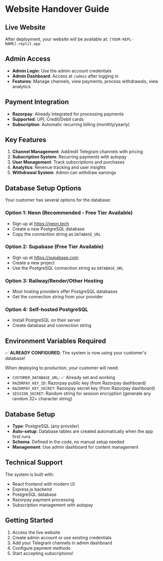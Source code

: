 # Website Handover Guide

## Live Website
After deployment, your website will be available at: `[YOUR-REPL-NAME].replit.app`

## Admin Access
- **Admin Login**: Use the admin account credentials
- **Admin Dashboard**: Access at `/admin` after logging in
- **Features**: Manage channels, view payments, process withdrawals, view analytics

## Payment Integration
- **Razorpay**: Already integrated for processing payments
- **Supported**: UPI, Credit/Debit cards
- **Subscription**: Automatic recurring billing (monthly/yearly)

## Key Features
1. **Channel Management**: Add/edit Telegram channels with pricing
2. **Subscription System**: Recurring payments with autopay
3. **User Management**: Track subscriptions and purchases  
4. **Analytics**: Revenue tracking and user insights
5. **Withdrawal System**: Admin can withdraw earnings

## Database Setup Options

Your customer has several options for the database:

### Option 1: Neon (Recommended - Free Tier Available)
- Sign up at https://neon.tech
- Create a new PostgreSQL database
- Copy the connection string as `DATABASE_URL`

### Option 2: Supabase (Free Tier Available)
- Sign up at https://supabase.com
- Create a new project
- Use the PostgreSQL connection string as `DATABASE_URL`

### Option 3: Railway/Render/Other Hosting
- Most hosting providers offer PostgreSQL databases
- Get the connection string from your provider

### Option 4: Self-hosted PostgreSQL
- Install PostgreSQL on their server
- Create database and connection string

## Environment Variables Required
✅ **ALREADY CONFIGURED**: The system is now using your customer's database!

When deploying to production, your customer will need:
- `CUSTOMER_DATABASE_URL`: ✅ Already set and working
- `RAZORPAY_KEY_ID`: Razorpay public key (from Razorpay dashboard)
- `RAZORPAY_KEY_SECRET`: Razorpay secret key (from Razorpay dashboard)
- `SESSION_SECRET`: Random string for session encryption (generate any random 32+ character string)

## Database Setup
- **Type**: PostgreSQL (any provider)
- **Auto-setup**: Database tables are created automatically when the app first runs
- **Schema**: Defined in the code, no manual setup needed
- **Management**: Use admin dashboard for content management

## Technical Support
The system is built with:
- React frontend with modern UI
- Express.js backend
- PostgreSQL database
- Razorpay payment processing
- Subscription management with autopay

## Getting Started
1. Access the live website
2. Create admin account or use existing credentials
3. Add your Telegram channels in admin dashboard
4. Configure payment methods
5. Start accepting subscriptions!